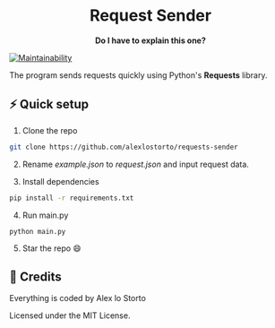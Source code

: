 <h1 align="center">Request Sender</h1>

<p align="center">
  <b>Do I have to explain this one?</b>
</p>

[![Maintainability](https://img.shields.io/codeclimate/maintainability/alexlostorto/requests-sender?style=for-the-badge&message=Code+Climate&labelColor=222222&logo=Code+Climate&logoColor=FFFFFF)](https://codeclimate.com/github/alexlostorto/requests-sender/maintainability)

The program sends requests quickly using Python's **Requests** library.

## ⚡ Quick setup

1. Clone the repo

```bash
git clone https://github.com/alexlostorto/requests-sender
```

2. Rename _example.json_ to _request.json_ and input request data.

3. Install dependencies

```bash
pip install -r requirements.txt
```

4. Run main.py

```bash
python main.py
```

5. Star the repo 😄

## 📜 Credits

Everything is coded by Alex lo Storto

Licensed under the MIT License.
